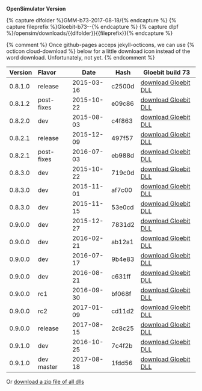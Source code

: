 
**OpenSimulator Version**

{% capture dlfolder %}GMM-b73-2017-08-18/{% endcapture %}
{% capture fileprefix %}Gloebit-b73--{% endcapture %}
{% capture dlpf %}/opensim/downloads/{{dlfolder}}{{fileprefix}}{% endcapture %}

{% comment %}
    Once github-pages acceps jekyll-octicons, we can use {% octicon cloud-download %} below
    for a little download icon instead of the word download.  Unfortunately, not yet.
{% endcomment %}

| Version | Flavor     | Date       | Hash   | Gloebit build 73 |
|:--------|:-----------|------------|--------| ---------------- |
| 0.8.1.0 | release    | 2015-03-16 | c2500d | <a href="{{dlpf}}0.8.1.0-release--2015-03-16--c2500d.dll" download>download Gloebit DLL</a> |
| 0.8.1.2 | post-fixes | 2015-10-22 | e09c86 | <a href="{{dlpf}}0.8.1.2-post-fixes--2015-10-22--e09c86.dll" download>download Gloebit DLL</a> |
| 0.8.2.0 | dev        | 2015-08-03 | c4f863 | <a href="{{dlpf}}0.8.2.0-dev--2015-08-03--c4f863.dll" download>download Gloebit DLL</a> |
| 0.8.2.1 | release    | 2015-12-09 | 497f57 | <a href="{{dlpf}}0.8.2.1-release--2015-12-09--497f57.dll" download>download Gloebit DLL</a> |
| 0.8.2.1 | post-fixes | 2016-07-03 | eb988d | <a href="{{dlpf}}0.8.2.1-post-fixes--2016-07-03--eb988d.dll" download>download Gloebit DLL</a> |
| 0.8.3.0 | dev        | 2015-10-22 | 719c0d | <a href="{{dlpf}}0.8.3.0-dev--2015-10-22--719c0d.dll" download>download Gloebit DLL</a> |
| 0.8.3.0 | dev        | 2015-11-01 | af7c00 | <a href="{{dlpf}}0.8.3.0-dev--2015-11-01--af7c00.dll" download>download Gloebit DLL</a> |
| 0.8.3.0 | dev        | 2015-11-15 | 53e0cd | <a href="{{dlpf}}0.8.3.0-dev--2015-11-15--53e0cd.dll" download>download Gloebit DLL</a> |
| 0.9.0.0 | dev        | 2015-12-27 | 7831d2 | <a href="{{dlpf}}0.9.0.0-dev--2015-12-27--7831d2.dll" download>download Gloebit DLL</a> |
| 0.9.0.0 | dev        | 2016-02-21 | ab12a1 | <a href="{{dlpf}}0.9.0.0-dev--2016-02-21--ab12a1.dll" download>download Gloebit DLL</a> |
| 0.9.0.0 | dev        | 2016-07-17 | 9b4e83 | <a href="{{dlpf}}0.9.0.0-dev--2016-07-17--9b4e83.dll" download>download Gloebit DLL</a> |
| 0.9.0.0 | dev        | 2016-08-21 | c631ff | <a href="{{dlpf}}0.9.0.0-dev-2016-08-21--c631ff.dll" download>download Gloebit DLL</a> |
| 0.9.0.0 | rc1        | 2016-09-30 | bf068f | <a href="{{dlpf}}0.9.0.0-rc1--2016-09-30--bf068f.dll" download>download Gloebit DLL</a> |
| 0.9.0.0 | rc2        | 2017-01-09 | cd11d2 | <a href="{{dlpf}}0.9.0.0-rc2--2017-01-09--cd11d2.dll" download>download Gloebit DLL</a> |
| 0.9.0.0 | release    | 2017-08-15 | 2c8c25 | <a href="{{dlpf}}0.9.0.0-release--2017-08-15--2c8c25.dll" download>download Gloebit DLL</a> |
| 0.9.1.0 | dev        | 2016-10-25 | 7c4f2b | <a href="{{dlpf}}0.9.1.0-dev--2016-10-25--7c4f2b.dll" download>download Gloebit DLL</a> |
| 0.9.1.0 | dev master | 2017-08-18 | 1fdd56 | <a href="{{dlpf}}0.9.1.0-dev--2017-08-18--MASTER.dll" download>download Gloebit DLL</a> |

<p>Or <a href="/opensim/downloads/{{dlfolder}}Gloebit_dlls_build-73_2017-08-18.zip">download a zip file of all dlls</a></p>